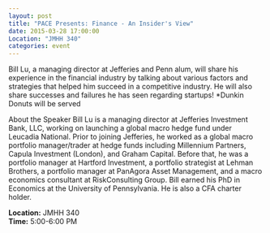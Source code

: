 ```yaml
---
layout: post
title: "PACE Presents: Finance - An Insider's View"
date: 2015-03-28 17:00:00
Location: "JMHH 340"
categories: event
---
```

Bill Lu, a managing director at Jefferies and Penn alum, will share his experience in the financial industry by talking about various factors and strategies that helped him succeed in a competitive industry. He will also share successes and failures he has seen regarding startups!
*Dunkin Donuts will be served 

About the Speaker
Bill Lu is a managing director at Jefferies Investment Bank, LLC, working on launching a global macro hedge fund under Leucadia National. Prior to joining Jefferies, he worked as a global macro portfolio manager/trader at hedge funds including Millennium Partners, Capula Investment (London), and Graham Capital. Before that, he was a portfolio manager at Hartford Investment, a portfolio strategist at Lehman Brothers, a portfolio manager at PanAgora Asset Management, and a macro economics consultant at RiskConsulting Group. Bill earned his PhD in Economics at the University of Pennsylvania. He is also a CFA charter holder.

**Location:** JMHH 340 <br />
**Time:** 5:00-6:00 PM
